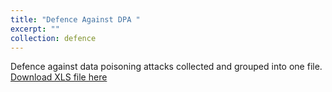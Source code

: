 ```yaml
---
title: "Defence Against DPA "
excerpt: ""
collection: defence
---
```


Defence against data poisoning attacks collected and grouped into one file. 
[Download XLS file here](https://github.com/phoenixml/roadmap.github.io/blob/master/files/DPA_driven_by_algorithm_function.xlsx?raw=true)

